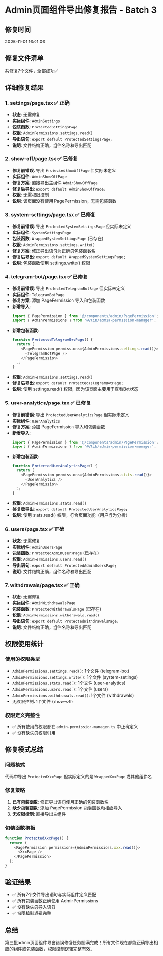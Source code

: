 # Admin页面组件导出修复报告 - Batch 3

## 修复时间
2025-11-01 16:01:06

## 修复文件清单
共修复7个文件，全部成功✅

## 详细修复结果

### 1. settings/page.tsx ✅ 正确
- **状态**: 无需修复
- **实际组件**: `AdminSettings`
- **包装函数**: `ProtectedSettingsPage`
- **权限**: `AdminPermissions.settings.read()`
- **导出语句**: `export default ProtectedSettingsPage;`
- **说明**: 文件结构正确，组件名称和导出匹配

### 2. show-off/page.tsx ✅ 已修复
- **修复前错误**: 导出 `ProtectedShowOffPage` 但实际未定义
- **实际组件**: `AdminShowOffPage`
- **修复方案**: 直接导出主组件 `AdminShowOffPage`
- **修复后导出**: `export default AdminShowOffPage;`
- **权限**: 无需权限控制
- **说明**: 该页面没有使用 PagePermission，无需包装函数

### 3. system-settings/page.tsx ✅ 已修复
- **修复前错误**: 导出 `ProtectedSystemSettingsPage` 但实际未定义
- **实际组件**: `SystemSettingsPage`
- **包装函数**: `WrappedSystemSettingsPage` (已存在)
- **权限**: `AdminPermissions.settings.write()`
- **修复方案**: 修正导出语句为正确的包装函数名
- **修复后导出**: `export default WrappedSystemSettingsPage;`
- **说明**: 包装函数使用 settings.write() 权限

### 4. telegram-bot/page.tsx ✅ 已修复
- **修复前错误**: 导出 `ProtectedTelegramBotPage` 但实际未定义
- **实际组件**: `TelegramBotPage`
- **修复方案**: 添加 PagePermission 导入和包装函数
- **新增导入**:
  ```typescript
  import { PagePermission } from '@/components/admin/PagePermission';
  import { AdminPermissions } from '@/lib/admin-permission-manager';
  ```
- **新增包装函数**:
  ```typescript
  function ProtectedTelegramBotPage() {
    return (
      <PagePermission permissions={AdminPermissions.settings.read()}>
        <TelegramBotPage />
      </PagePermission>
    );
  }
  ```
- **权限**: `AdminPermissions.settings.read()`
- **修复后导出**: `export default ProtectedTelegramBotPage;`
- **说明**: 使用 settings.read() 权限，因为该页面主要用于查看Bot状态

### 5. user-analytics/page.tsx ✅ 已修复
- **修复前错误**: 导出 `ProtectedUserAnalyticsPage` 但实际未定义
- **实际组件**: `UserAnalytics`
- **修复方案**: 添加 PagePermission 导入和包装函数
- **新增导入**:
  ```typescript
  import { PagePermission } from '@/components/admin/PagePermission';
  import { AdminPermissions } from '@/lib/admin-permission-manager';
  ```
- **新增包装函数**:
  ```typescript
  function ProtectedUserAnalyticsPage() {
    return (
      <PagePermission permissions={AdminPermissions.stats.read()}>
        <UserAnalytics />
      </PagePermission>
    );
  }
  ```
- **权限**: `AdminPermissions.stats.read()`
- **修复后导出**: `export default ProtectedUserAnalyticsPage;`
- **说明**: 使用 stats.read() 权限，符合页面功能（用户行为分析）

### 6. users/page.tsx ✅ 正确
- **状态**: 无需修复
- **实际组件**: `AdminUsersPage`
- **包装函数**: `ProtectedAdminUsersPage` (已存在)
- **权限**: `AdminPermissions.users.read()`
- **导出语句**: `export default ProtectedAdminUsersPage;`
- **说明**: 文件结构正确，组件名称和导出匹配

### 7. withdrawals/page.tsx ✅ 正确
- **状态**: 无需修复
- **实际组件**: `AdminWithdrawalsPage`
- **包装函数**: `ProtectedWithdrawalsPage` (已存在)
- **权限**: `AdminPermissions.withdrawals.read()`
- **导出语句**: `export default ProtectedWithdrawalsPage;`
- **说明**: 文件结构正确，组件名称和导出匹配

## 权限使用统计

### 使用的权限类型
- `AdminPermissions.settings.read()`: 1个文件 (telegram-bot)
- `AdminPermissions.settings.write()`: 1个文件 (system-settings)
- `AdminPermissions.stats.read()`: 1个文件 (user-analytics)
- `AdminPermissions.users.read()`: 1个文件 (users)
- `AdminPermissions.withdrawals.read()`: 1个文件 (withdrawals)
- 无权限控制: 1个文件 (show-off)

### 权限定义完整性
- ✅ 所有使用的权限都在 `admin-permission-manager.ts` 中正确定义
- ✅ 没有缺失的权限引用

## 修复模式总结

### 问题模式
代码中导出 `ProtectedXxxPage` 但实际定义的是 `WrappedXxxPage` 或其他组件名

### 修复策略
1. **已有包装函数**: 修正导出语句使用正确的包装函数名
2. **缺少包装函数**: 添加 PagePermission 包装函数和相应导入
3. **无权限控制**: 直接导出主组件

### 包装函数模板
```typescript
function ProtectedXxxPage() {
  return (
    <PagePermission permissions={AdminPermissions.xxx.read()}>
      <XxxPage />
    </PagePermission>
  );
}
```

## 验证结果
- ✅ 所有7个文件导出语句与实际组件定义匹配
- ✅ 所有包装函数正确使用 AdminPermissions
- ✅ 没有缺失的导入语句
- ✅ 权限控制逻辑完整

## 总结
第三批admin页面组件导出错误修复任务圆满完成！所有文件现在都能正确导出相应的组件或包装函数，权限控制逻辑完整有效。
